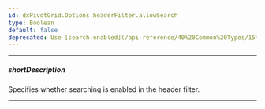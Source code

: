 ```yaml
---
id: dxPivotGrid.Options.headerFilter.allowSearch
type: Boolean
default: false
deprecated: Use [search.enabled](/api-reference/40%20Common%20Types/15%20grids/HeaderFilterSearchConfig/enabled.md '/Documentation/ApiReference/UI_Components/dxPivotGrid/Configuration/headerFilter/search/#enabled') instead.
---
```

---
##### shortDescription
Specifies whether searching is enabled in the header filter.

---

